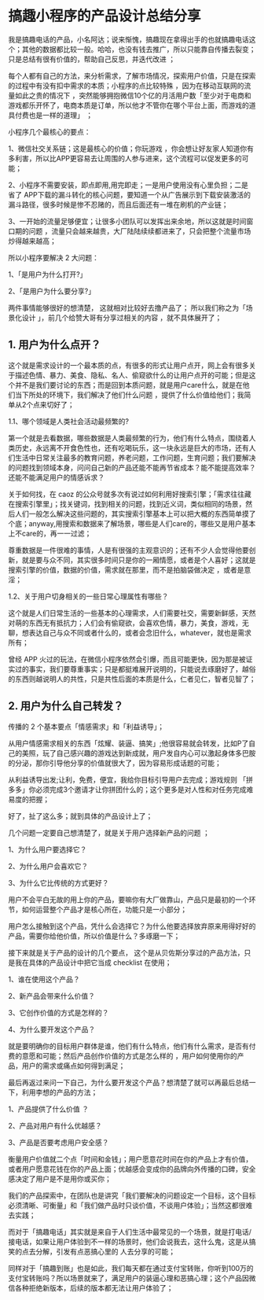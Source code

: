 # 搞趣小程序的产品设计总结分享

我是搞趣电话的产品，小名阿达；说来惭愧，搞趣现在拿得出手的也就搞趣电话这个；其他的数据都比较一般。哈哈，也没有钱去推广，所以只能靠自传播去裂变；只是总结有很有价值的，帮助自己反思，并迭代改进 ；

每个人都有自己的方法，来分析需求，了解市场情况，探索用户价值，只是在探索的过程中有没有扣中需求的本质；小程序的点比较特殊 ，因为在移动互联网的流量如此之贵的情况下 ，突然能够拥抱微信10个亿的月活用户数「至少对于电商和游戏都乐开怀了，电商本质是订单，所以他才不管你在哪个平台上面，而游戏的道具付费也是一样的道理」 ；

小程序几个最核心的要点：

1、微信社交关系链；这是最核心的价值；你玩游戏 ，你会想让好友家人知道你有多利害，所以比APP更容易去让周围的人参与进来，这个流程可以促发更多的可能；

2、小程序不需要安装，即点即用,用完即走；一是用户使用没有心里负担；二是 省了 APP下载的漏斗转化的核心问题，要知道一个从广告展示到下载安装激活的漏斗路径，很多时候是惨不忍赌的，而且后面还有一堆在刷机的产业链；

3、一开始的流量足够便宜；让很多小团队可以发挥出来余地，所以这就是时间窗口期的问题  ，流量只会越来越贵，大厂陆陆续续都进来了，只会把整个流量市场炒得越来越高；

所以小程序要解决 2 大问题：

1、「是用户为什么打开?」

2、「是用户为什么要分享?」

两件事情能够很好的想清楚， 这就相对比较好去撸产品了； 所以我们称之为「场景化设计 」，前几个给赞大哥有分享过相关的内容 ，就不具体展开了；

## 1. 用户为什么点开？

这个就是需求设计的一个最本质的点，有很多的形式让用户点开，网上会有很多关于描述色情、暴力、美食、隐私、名人、偷窥欲什么的让用户点开的可能；但是这个并不是我们要讨论的东西；而是回到本质问题，就是用户care什么，就是在他们当下所处的环境下，我们解决了他们什么问题 ，提供了什么价值给他们；我简单从2个点来切好了；

1.1、哪个领域是人类社会活动最频繁的?

第一个就是去看数据，哪些数据是人类最频繁的行为，他们有什么特点，围绕着人类历史，永远离不开食色性也，还有吃喝玩乐，这一块永远是巨大的市场，还有人们生活中日常关注最多的教育问题，养老问题，工作问题，生育问题；我们要解决的问题找到领域本身，问问自己新的产品还能不能再节省成本？能不能提高效率？还能不能满足用户的情感诉求？

关于如何找，在 caoz 的公众号就多次有说过如何利用好搜索引擎；「需求往往藏在搜索引擎里」；找关键词，找到相关的问题，找到近义词，类似相同的场景，然后人们一般怎么解决这些问题的，其实搜索引擎基本上可以把大概的东西简单摸了个底；anyway,用搜索和数据来了解场景，哪些是人们care的，哪些又是用户基本上不care的，再一一过滤；

尊重数据是一件很难的事情，人是有很强的主观意识的；还有不少人会觉得他要创新，就是要与众不同，其实很多时间只是你的一厢情愿，或者是个人喜好；这就是搜索引擎的价值，数据的价值，需求就在那里，而不是拍脑袋做决定 ，或者是意淫；

1.2、关于用户切身相关的一些日常心理属性有哪些？

这个就是人们日常生活的一些基本的心理需求，人们需要社交，需要新鲜感，天然对萌的东西无有抵抗力；人们会有偷窥欲，会喜欢色情，暴力，美食，游戏，无聊，想表达自己与众不同或者什么的，或者会念旧什么，whatever，就也是需求所有；

曾经 APP 火过的玩法，在微信小程序依然会引爆，而且可能更快，因为那是被证实过的事实，我们要尊重事实；只是都挺难展开说明的，只能说去琢磨好了，越俗的东西则越说明人的共性，只是共性后面的本质是什么，仁者见仁，智者见智了；

## 2. 用户为什么自己转发？

传播的 2 个基本要点「情感需求」和「利益诱导」；

从用户情感需求相关的东西「炫耀、装逼、搞笑」;他很容易就会转发，比如P了自己的美照，玩了自己感兴趣的游戏达到新成就，用户发自内心可以激起身体多巴胺的分泌，那你引导他分享的价值就很大了，因为容易形成话题的可能；

从利益诱导出发;让利，免费，便宜，我给你目标引导用户去完成；游戏规则 「拼多多」你必须完成3个邀请才让你拼团什么的；这个更多是对人性和对任务完成难易度的把握；

好了，扯了这么多；就到具体的产品设计上了；

几个问题一定要自己想清楚了，就是关于用户选择新产品的问题 ；

1、为什么用户要选择它？

2、为什么用户会喜欢它？

3、为什么它比传统的方式更好？

用户不会平白无故的用上你的产品，要嘛你有大厂做靠山，产品只是最初的一个环节，如何运营整个产品才是核心所在，功能只是一小部分；

用户怎么接触到这个产品，凭什么会选择它？为什么他要选择放弃原来用得好好的产品，需要你给他价值，所以价值是什么？多琢磨一下；

接下来就是关于产品的设计的几个要点， 这个是从贝佐斯分享过的产品方法，只是我在具体的产品设计中把它当成 checklist 在使用；

1、谁在使用这个产品？

2、新产品会带来什么价值？

3、它创作价值的方式是怎样的？

4、为什么要开发这个产品？

就是要明确你的目标用户群体是谁，他们有什么特点，他们有什么需求，是否有付费的意愿和可能；然后产品创作价值的方式是怎么样的 ，用户如何使用你的产品，用户的需求或痛点如何得到满足；

最后再返过来问一下自己，为什么要开发这个产品？想清楚了就可以再最后总结一下，利用李想的产品的方法；

1、产品提供了什么价值 ？

2、产品对用户有什么优越感？

3、产品是否要考虑用户安全感？

衡量用户价值就二个点「时间和金钱」；用户愿意花时间在你的产品上才有价值，或者用户愿意花钱在你的产品上面；优越感会变成你的品牌向外传播的口碑，安全感决定了用户是不是用你或买你；

我们的产品探索中，在团队也是讲究「我们要解决的问题设定一个目标，这个目标必须清晰、可衡量」和「我们做产品时只谈价值，不谈用户体验」；当然这都很难去实践；

而对于「搞趣电话」其实就是来自于人们生活中最常见的一个场景，就是打电话/接电话，如果让用户体验到不一样的场景时，他们会说我去，这什么鬼，这是从搞笑的点去分解，引发有点恶搞心里的 人去分享的可能；

同样对于「搞趣到账」也是如此，我们每天都在通过支付宝转账，你听到100万的支付宝转账吗？所以场景就来了，满足用户的装逼心理和恶搞心理；这个产品因微信各种拒绝新版本，后续的版本都无法让用户体验了；